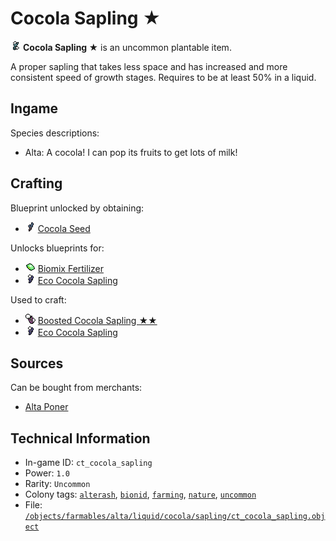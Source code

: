 # Cocola Sapling ★

<img src="https://raw.githubusercontent.com/Ceterai/Enternia/main/objects/farmables/alta/liquid/cocola/sapling/icon.png" alt="Cocola Sapling ★ icon" loading="lazy" height="16px" width="auto" /> **Cocola Sapling ★** is an uncommon plantable item.

A proper sapling that takes less space and has increased and more consistent speed of growth stages. Requires to be at least 50% in a liquid.

## Ingame

Species descriptions:

- Alta: A cocola! I can pop its fruits to get lots of milk!

## Crafting

Blueprint unlocked by obtaining:

- <img src="https://raw.githubusercontent.com/Ceterai/Enternia/main/objects/farmables/alta/liquid/cocola/icon.png" alt="Cocola Seed icon" loading="lazy" height="16px" width="auto" /> [Cocola Seed](https://ceterai.github.io/MyEnternia/Wiki/CocolaSeed)

Unlocks blueprints for:

- <img src="https://raw.githubusercontent.com/Ceterai/Enternia/main/items/active/alta/tools/fertilize/ct_biomix_fertilizer.png" alt="Biomix Fertilizer icon" loading="lazy" height="16px" width="auto" /> [Biomix Fertilizer](https://ceterai.github.io/MyEnternia/Wiki/BiomixFertilizer)
- <img src="https://raw.githubusercontent.com/Ceterai/Enternia/main/objects/farmables/alta/liquid/cocola/eco/icon.png" alt="Eco Cocola Sapling icon" loading="lazy" height="16px" width="auto" /> [Eco Cocola Sapling](https://ceterai.github.io/MyEnternia/Wiki/EcoCocolaSapling)

Used to craft:

- <img src="https://raw.githubusercontent.com/Ceterai/Enternia/main/objects/farmables/alta/liquid/cocola/boosted/icon.png" alt="Boosted Cocola Sapling ★★ icon" loading="lazy" height="16px" width="auto" /> [Boosted Cocola Sapling ★★](https://ceterai.github.io/MyEnternia/Wiki/BoostedCocolaSapling)
- <img src="https://raw.githubusercontent.com/Ceterai/Enternia/main/objects/farmables/alta/liquid/cocola/eco/icon.png" alt="Eco Cocola Sapling icon" loading="lazy" height="16px" width="auto" /> [Eco Cocola Sapling](https://ceterai.github.io/MyEnternia/Wiki/EcoCocolaSapling)

## Sources

Can be bought from merchants:

- [Alta Poner](https://ceterai.github.io/MyEnternia/Wiki/AltaPoner)

## Technical Information

- In-game ID: `ct_cocola_sapling`
- Power: `1.0`
- Rarity: `Uncommon`
- Colony tags: [`alterash`](https://ceterai.github.io/MyEnternia/Wiki/Tags/Alterash), [`bionid`](https://ceterai.github.io/MyEnternia/Wiki/Tags/Bionid), [`farming`](https://ceterai.github.io/MyEnternia/Wiki/Tags/Farming), [`nature`](https://ceterai.github.io/MyEnternia/Wiki/Tags/Nature), [`uncommon`](https://ceterai.github.io/MyEnternia/Wiki/Tags/Uncommon)
- File: [`/objects/farmables/alta/liquid/cocola/sapling/ct_cocola_sapling.object`](https://github.com/Ceterai/Enternia/blob/main/objects/farmables/alta/liquid/cocola/sapling/ct_cocola_sapling.object)
